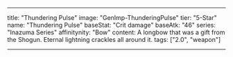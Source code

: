 ---

title: "Thundering Pulse"
image: "GenImp-ThunderingPulse"
tier: "5-Star"
name: "Thundering Pulse"
baseStat: "Crit damage"
baseAtk: "46"
series: "Inazuma Series"
affinitynity: "Bow"
content: A longbow that was a gift from the Shogun. Eternal lightning crackles all around it.
tags: ["2.0", "weapon"]

---